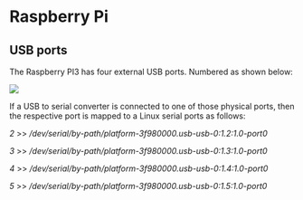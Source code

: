 # Raspberry Pi #

## USB ports ##

The Raspberry PI3 has four external USB ports.  Numbered as shown below:

![]( ../resources/raspberry_pi_ports_170216.png )

If a USB to serial converter is connected to one of those physical ports, then the respective port is mapped to a Linux serial ports as follows:

*2* >> _/dev/serial/by-path/platform-3f980000.usb-usb-0:1.2:1.0-port0_

*3* >> _/dev/serial/by-path/platform-3f980000.usb-usb-0:1.3:1.0-port0_

*4* >> _/dev/serial/by-path/platform-3f980000.usb-usb-0:1.4:1.0-port0_

*5* >> _/dev/serial/by-path/platform-3f980000.usb-usb-0:1.5:1.0-port0_

